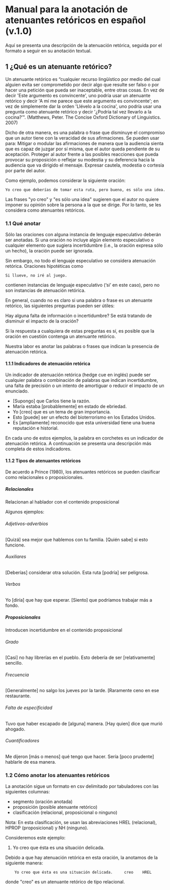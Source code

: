 # Manual para la anotación de atenuantes retóricos en español (v.1.0)

Aquí se presenta una descripción de la atenuación retórica, seguida por el
formato a seguir en su anotación textual. 

## 1 ¿Qué es un atenuante retórico?

Un atenuante retórico es “cualquier recurso lingüístico por medio del cual 
alguien evita ser comprometido por decir algo que resulte ser falso o por hacer 
una petición que pueda ser inaceptable, entre otras cosas. En vez de decir 
'Este argumento es convincente', uno podría usar un atenuante retórico y 
decir 'A mí me parece que este argumento es convincente'; en vez de 
simplemente dar la orden 'Llévelo a la cocina', uno podría usar una pregunta 
como atenuante retórico y decir '¿Podría tal vez llevarlo a la cocina?’". 
(Matthews, Peter. The Concise Oxford Dictionary of Linguistics. 2007)

Dicho de otra manera, es una palabra o frase que disminuye el compromiso que un 
autor tiene con la veracidad de sus afirmaciones. Se pueden usar para:
Mitigar o modular las afirmaciones de manera que la audiencia sienta que es 
capaz de juzgar por sí misma, que el autor queda pendiente de su aceptación.
Proteger al autor frente a las posibles reacciones que pueda provocar su 
proposición o reflejar su modestia y su deferencia hacia la audiencia que va 
dirigido el mensaje.
Expresar cautela, modestia o cortesía por parte del autor.

Como ejemplo, podemos considerar la siguiente oración:

	Yo creo que deberías de tomar esta ruta, pero bueno, es sólo una idea.

Las frases "yo creo" y "es sólo una idea" sugieren que el autor no quiere 
imponer su opinión sobre la persona a la que se dirige. Por lo tanto, se les 
considera como atenuantes retóricos.

### 1.1 Qué anotar

Sólo las oraciones con alguna instancia de lenguaje especulativo deberán ser 
anotadas. Si una oración no incluye algún elemento especulativo o cualquier 
elemento que sugiera incertidumbre (i.e., la oración expresa sólo un hecho), 
la oración puede ser ignorada.

Sin embargo, no todo el lenguaje especulativo se considera atenuación 
retórica. Oraciones hipotéticas como

	Si llueve, no iré al juego.

contienen instancias de lenguaje especulativo (‘si’ en este caso), pero no 
son instancias de atenuación retórica.

En general, cuando no es claro si una palabra o frase es un atenuante 
retórico, las siguientes preguntas pueden ser útiles:

Hay alguna falta de información o incertidumbre? 
Se está tratando de disminuir el impacto de la oración?

Si la respuesta a cualquiera de estas preguntas es sí, es posible que la
oración en cuestión contenga un atenuante retórico.

Nuestra labor es anotar las palabras o frases que indican la presencia de 
atenuación retórica.

#### 1.1.1 Indicadores de atenuación retórica

Un indicador de atenuación retórica (hedge cue en inglés) puede ser 
cualquier palabra o combinación de palabras que indican incertidumbre, una 
falta de precisión o un intento de amortiguar o reducir el impacto de un 
enunciado.

- [Supongo] que Carlos tiene la razón.
- María estaba [probablemente] en estado de ebriedad.
- Yo [creo] que es un tema de gran importancia.
- Esto [puede] ser un efecto del bioterrorismo en los Estados Unidos.
- Es [ampliamente] reconocido que esta universidad tiene una buena reputación e 
historial.

En cada uno de estos ejemplos, la palabra en corchetes es un indicador de 
atenuación retórica. A continuación se presenta una descripción más 
completa de estos indicadores.

#### 1.1.2 Tipos de atenuantes retóricos

De acuerdo a Prince (1980), los atenuantes retóricos se pueden clasificar como 
relacionales o proposicionales.

##### Relacionales

Relacionan al hablador con el contenido proposicional

Algunos ejemplos:

###### Adjetivos-adverbios

[Quizá] sea mejor que hablemos con tu familia.
[Quién sabe] si esto funcione.

###### Auxiliares

[Deberías] considerar otra solución.
Esta ruta [podría] ser peligrosa.

###### Verbos

Yo [diría] que hay que esperar.
[Siento] que podríamos trabajar más a fondo.

##### Proposicionales

Introducen incertidumbre en el contenido proposicional

###### Grado

[Casi] no hay librerías en el pueblo.
Esto debería de ser [relativamente] sencillo.

###### Frecuencia

[Generalmente] no salgo los jueves por la tarde.
[Raramente ceno en ese restaurante.

###### Falta de especificidad

Tuvo que haber escapado de [alguna] manera.
[Hay quien] dice que murió ahogado.

###### Cuantificadores

Me dijeron [más o menos] qué tengo que hacer.
Sería [poco prudente] hablarle de esa manera.

### 1.2 Cómo anotar los atenuantes retóricos

La anotación sigue un formato en csv delimitado por tabuladores con las siguientes
columnas:

- segmento (oración anotada)
- proposición (posible atenuante retórico)
- clasificación (relacional, proposicional o ninguno)

Nota: En esta clasificación, se usan las abreviaciones HREL (relacional), HPROP
(proposicional) y NH (ninguno).

Consideremos este ejemplo:

1. Yo creo que ésta es una situación delicada.

Debido a que hay atenuación retórica en esta oración, la anotamos de la siguiente manera:

        Yo creo que ésta es una situación delicada.     creo    HREL

donde "creo" es un atenuante retórico de tipo relacional.
